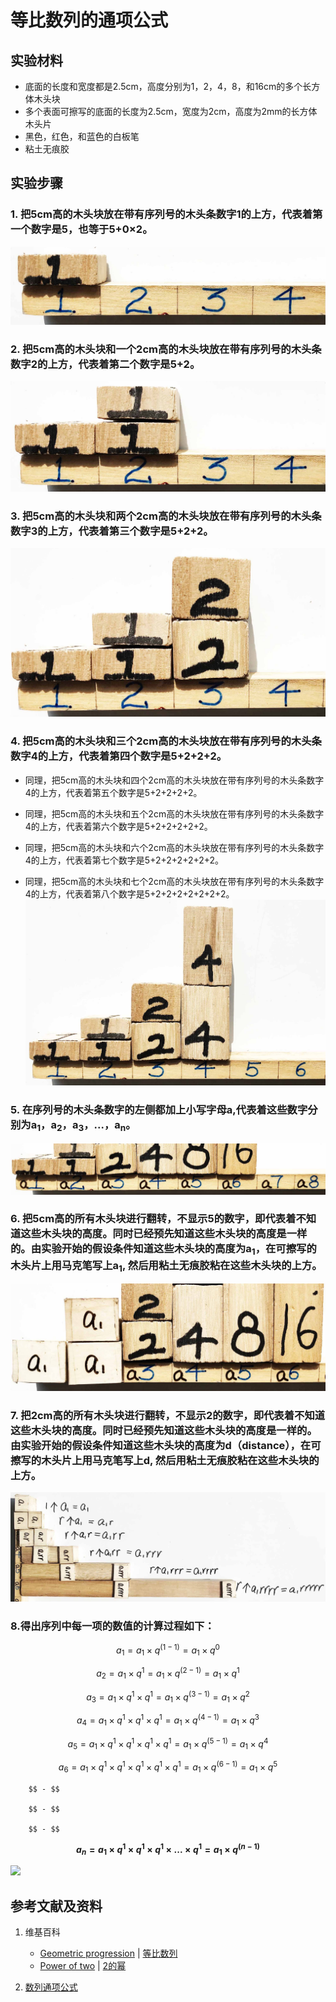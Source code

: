 # 等比数列的通项公式

## 实验材料

- 底面的长度和宽度都是2.5cm，高度分别为1，2，4，8，和16cm的多个长方体木头块
- 多个表面可擦写的底面的长度为2.5cm，宽度为2cm，高度为2mm的长方体木头片
- 黑色，红色，和蓝色的白板笔
- 粘土无痕胶

## 实验步骤

### 1. 把5cm高的木头块放在带有序列号的木头条数字1的上方，代表着第一个数字是5，也等于5+0×2。
![](/images/数系/等比数列/通项公式/1a1.jpg)

### 2. 把5cm高的木头块和一个2cm高的木头块放在带有序列号的木头条数字2的上方，代表着第二个数字是5+2。
![](/images/数系/等比数列/通项公式/2a1.jpg)

### 3. 把5cm高的木头块和两个2cm高的木头块放在带有序列号的木头条数字3的上方，代表着第三个数字是5+2+2。
![](/images/数系/等比数列/通项公式/3a1.jpg)

### 4. 把5cm高的木头块和三个2cm高的木头块放在带有序列号的木头条数字4的上方，代表着第四个数字是5+2+2+2。

- 同理，把5cm高的木头块和四个2cm高的木头块放在带有序列号的木头条数字4的上方，代表着第五个数字是5+2+2+2+2。

- 同理，把5cm高的木头块和五个2cm高的木头块放在带有序列号的木头条数字4的上方，代表着第六个数字是5+2+2+2+2+2。

- 同理，把5cm高的木头块和六个2cm高的木头块放在带有序列号的木头条数字4的上方，代表着第七个数字是5+2+2+2+2+2+2。

- 同理，把5cm高的木头块和七个2cm高的木头块放在带有序列号的木头条数字4的上方，代表着第八个数字是5+2+2+2+2+2+2+2。
![](/images/数系/等比数列/通项公式/4a1.jpg)

### 5. 在序列号的木头条数字的左侧都加上小写字母a,代表着这些数字分别为a<sub>1</sub>，a<sub>2</sub>，a<sub>3</sub>，...，a<sub>n</sub>。
![](/images/数系/等比数列/通项公式/5a1.jpg)

### 6. 把5cm高的所有木头块进行翻转，不显示5的数字，即代表着不知道这些木头块的高度。同时已经预先知道这些木头块的高度是一样的。由实验开始的假设条件知道这些木头块的高度为a<sub>1</sub>，在可擦写的木头片上用马克笔写上a<sub>1</sub>, 然后用粘土无痕胶粘在这些木头块的上方。
![](/images/数系/等比数列/通项公式/6a1.jpg)

### 7. 把2cm高的所有木头块进行翻转，不显示2的数字，即代表着不知道这些木头块的高度。同时已经预先知道这些木头块的高度是一样的。由实验开始的假设条件知道这些木头块的高度为d（distance），在可擦写的木头片上用马克笔写上d, 然后用粘土无痕胶粘在这些木头块的上方。
![](/images/数系/等比数列/通项公式/7a1.jpg)

### 8.得出序列中每一项的数值的计算过程如下：

$$ a_1 = a_1 × q^{(1-1)} = a_1 × q^0 $$

$$ a_2 = a_1 × q^1 = a_1 × q^{(2-1)} = a_1 × q^1 $$

$$ a_3 = a_1 × q^1 × q^1 = a_1 × q^{(3-1)} = a_1 × q^2 $$

$$ a_4 = a_1 × q^1 × q^1 × q^1 = a_1 × q^{(4-1)} = a_1 × q^3 $$
	
$$ a_5 = a_1 × q^1 × q^1 × q^1 × q^1 = a_1 × q^{(5-1)} = a_1 × q^4 $$

$$ a_6 = a_1 × q^1 × q^1 × q^1 × q^1 × q^1 = a_1 × q^{(6-1)} = a_1 × q^5 $$

		$$ - $$

		$$ - $$
	
		$$ - $$

**$$ a_n = a_1 × q^1 × q^1 × q^1 × ... × q^1 = a_1 × q^{(n-1)} $$**

![](/images/数系/等比数列/通项公式/8a1.jpg)

## 参考文献及资料

1. 维基百科
	- [Geometric progression](https://en.wikipedia.org/wiki/Geometric_progression) | [等比数列](https://zh.wikipedia.org/wiki/%E7%AD%89%E6%AF%94%E6%95%B0%E5%88%97) 
	- [Power of two](https://en.wikipedia.org/wiki/Power_of_two) | [2的幂](https://zh.wikipedia.org/wiki/2的幂) 

2. [数列通项公式](https://baike.baidu.com/item/%E6%95%B0%E5%88%97%E9%80%9A%E9%A1%B9%E5%85%AC%E5%BC%8F/8007517#:~:text=%E6%95%B0%E5%88%97%E9%80%9A%E9%A1%B9%E5%85%AC%E5%BC%8F%E7%AD%89%E6%AF%94%E6%95%B0%E5%88%97&text=an%3Dan-1,%E6%89%80%E8%BF%B0%E9%80%9A%E9%A1%B9%E5%85%AC%E5%BC%8F%20%E3%80%827) 